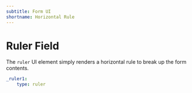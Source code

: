 ```yaml
---
subtitle: Form UI
shortname: Horizontal Rule
---
```

# Ruler Field

The `ruler` UI element simply renders a horizontal rule to break up the form contents.

```yaml
_ruler1:
    type: ruler
```
